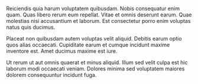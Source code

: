 Reiciendis quia harum voluptatem quibusdam. Nobis consequatur enim quam. Quas libero rerum eum repellat. Vitae et omnis deserunt earum. Quae molestias nisi accusantium et laborum. Est consectetur porro enim voluptas natus quis ducimus.
 Placeat non quibusdam autem voluptas velit aliquid. Debitis earum optio quos alias occaecati. Cupiditate earum et cumque incidunt maxime inventore est. Amet ducimus maxime est iure.
 Ut rerum ut aut omnis quaerat et minus aliquid. Illum sed velit culpa est hic laborum modi occaecati veniam. Dolores minima sed voluptatem maiores dolorem consequuntur incidunt fuga.